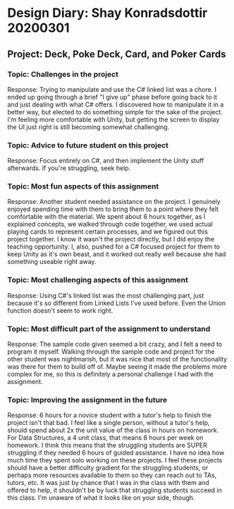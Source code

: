 # Design Diary: Shay Konradsdottir 20200301
## Project: Deck, Poke Deck, Card, and Poker Cards

### Topic: Challenges in the project
Response: Trying to manipulate and use the C# linked list was a chore. I ended up going through a brief "I give up" phase before going back to it and just dealing with what C# offers. I discovered how to manipulate it in a better way, but elected to do something simple for the sake of the project. I'm feeling more comfortable with Unity, but getting the screen to display the UI just right is still becoming somewhat challenging.

### Topic: Advice to future student on this project
Response: Focus entirely on C#, and then implement the Unity stuff afterwards. If you're struggling, seek help.

### Topic: Most fun aspects of this assignment
Response: Another student needed assistance on the project. I genuinely enjoyed spending time with them to bring them to a point where they felt comfortable with the material. We spent about 6 hours together, as I explained concepts, we walked through code together, we used actual playing cards to represent certain processes, and we figured out this project together. I know it wasn't the project directly, but I did enjoy the teaching opportunity. I, also, pushed for a C# focused project for them to keep Unity as it's own beast, and it worked out really well because she had something useable right away.

### Topic: Most challenging aspects of this assignment
Response: Using C#'s linked list was the most challenging part, just because it's so different from Linked Lists I've used before. Even the Union function doesn't seem to work right.

### Topic: Most difficult part of the assignment to understand
Response: The sample code given seemed a bit crazy, and I felt a need to program it myself. Walking through the sample code and project for the other student was nightmarish, but it was nice that most of the functionality was there for them to build off of. Maybe seeing it made the problems more complex for me, so this is definitely a personal challenge I had with the assignment.

### Topic: Improving the assignment in the future
Response: 6 hours for a novice student with a tutor's help to finish the project isn't that bad. I feel like a single person, without a tutor's help, should spend about 2x the unit value of the class in hours on homework. For Data Structures, a 4 unit class, that means 8 hours per week on homework. I think this means that the struggling students are SUPER struggling if they needed 6 hours of guided assistance. I have no idea how much time they spent solo working on these projects. I feel these projects should have a better difficulty gradient for the struggling students, or perhaps more resources available to them so they can reach out to TAs, tutors, etc. It was just by chance that I was in the class with them and offered to help, it shouldn't be by luck that struggling students succeed in this class. I'm unaware of what it looks like on your side, though. 